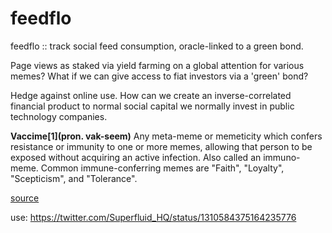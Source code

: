 # feedflo

feedflo :: track social feed consumption, oracle-linked to a green bond.

Page views as staked via yield farming on a global attention for various memes? What if we can give access to fiat investors via a 'green' bond?

Hedge against online use. How can we create an inverse-correlated financial product to normal social capital we normally invest in public technology companies.

**Vaccime[1](pron. vak-seem)** Any meta-meme or memeticity which confers resistance or immunity to one or more memes, allowing that person to be exposed without acquiring an active infection. Also called an immuno-meme. Common immune-conferring memes are "Faith", "Loyalty", "Scepticism", and "Tolerance".
 
[source](https://memetics.miraheze.org/wiki/Vaccime)

use: https://twitter.com/Superfluid_HQ/status/1310584375164235776
